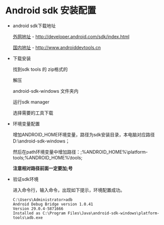 # Android sdk 安装配置

- android sdk下载地址

    [外网地址](http://developer.android.com/sdk/index.html) - http://developer.android.com/sdk/index.html

    [国内地址](http://www.androiddevtools.cn) - http://www.androiddevtools.cn

- 下载安装

    找到sdk tools 的 zip格式的

    解压

    android-sdk-windows 文件夹内

    运行sdk manager

    选择需要的工具下载

- 环境变量配置


    增加ANDROID_HOME环境变量，路径为sdk安装目录，本电脑对应路径D:\android-sdk-windows；
    
    然后在path环境变量中增加路径：;%ANDROID_HOME%\platform-tools;%ANDROID_HOME%\tools; 
    
    **注意相对路径前面一定要加;号**

- 验证sdk环境

    进入命令行，输入命令，出现如下提示，环境配置成功。
    ```    
    C:\Users\Administrator>adb
    Android Debug Bridge version 1.0.41
    Version 29.0.4-5871666
    Installed as C:\Program Files\Java\android-sdk-windows\platform-tools\adb.exe
    ```
    
